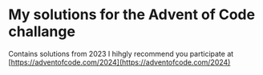 # My solutions for the Advent of Code challange
Contains solutions from 2023
I hihgly recommend you participate at [https://adventofcode.com/2024](https://adventofcode.com/2024)